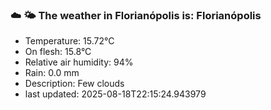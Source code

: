 ### ☁️ 🌤️  The weather in Florianópolis is: Florianópolis

- Temperature: 15.72°C
- On flesh: 15.8°C
- Relative air humidity: 94%
- Rain: 0.0 mm
- Description: Few clouds
- last updated: 2025-08-18T22:15:24.943979
